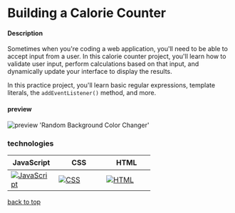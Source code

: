 
<a id=top></a>

# Building a Calorie Counter


#### Description

Sometimes when you're coding a web application,
you'll need to be able to accept input from a user.
In this calorie counter project, you'll learn how to validate user input,
perform calculations based on that input, and dynamically
update your interface to display the results.

In this practice project, you'll learn basic regular expressions,
template literals, the <code>addEventListener()</code> method, and more.

#### preview

![preview 'Random Background Color Changer'](https://github.com/AndriiKot/JS__Validation_by_Building_a_Calorie_Counter__freeCodeCamp/blob/main/preview/preview_project.png)


### technologies

<table>
  <thead>
    <tr>
      <th height=33 width=91>JavaScript</th>
      <th height=33 width=91>CSS</th>
      <th height=33 width=91>HTML</th>
    </tr>
  </thead>
  <tbody>
    <tr>
      <td height=33 width=91>
        <a href=https://ecma-international.org/publications-and-standards/standards/>
          <img src=https://github.com/AndriiKot/JS__Validation_by_Building_a_Calorie_Counter__freeCodeCamp/blob/main/preview/icons/javascript-1.svg alt=JavaScript>
        </a>
      </td>
      <td height=33 width=91>
        <a href=https://www.w3.org/Style/CSS/>
          <img src=https://github.com/AndriiKot/JS__Validation_by_Building_a_Calorie_Counter__freeCodeCamp/blob/main/preview/icons/css.svg alt=CSS>
        </a>
      </td>
      <td height=33 width=91>
        <a href=https://html.spec.whatwg.org/multipage/>
          <img src=https://github.com/AndriiKot/JS__Validation_by_Building_a_Calorie_Counter__freeCodeCamp/blob/main/preview/icons/html.svg alt=HTML>
        </a>
      </td>
    </tr>
  </tbody>
</table>

[back to top](#top)
